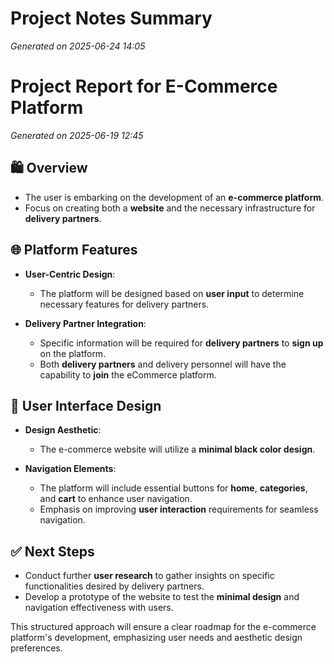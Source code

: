 # Project Notes Summary

*Generated on 2025-06-24 14:05*

# Project Report for E-Commerce Platform

*Generated on 2025-06-19 12:45*

## 🛍️ **Overview**
- The user is embarking on the development of an **e-commerce platform**.
- Focus on creating both a **website** and the necessary infrastructure for **delivery partners**.

## 🌐 **Platform Features**
- **User-Centric Design**:
  - The platform will be designed based on **user input** to determine necessary features for delivery partners.
  
- **Delivery Partner Integration**:
  - Specific information will be required for **delivery partners** to **sign up** on the platform.
  - Both **delivery partners** and delivery personnel will have the capability to **join** the eCommerce platform.

## 🎨 **User Interface Design**
- **Design Aesthetic**:
  - The e-commerce website will utilize a **minimal black color design**.
  
- **Navigation Elements**:
  - The platform will include essential buttons for **home**, **categories**, and **cart** to enhance user navigation.
  - Emphasis on improving **user interaction** requirements for seamless navigation. 

## ✅ **Next Steps**
- Conduct further **user research** to gather insights on specific functionalities desired by delivery partners.
- Develop a prototype of the website to test the **minimal design** and navigation effectiveness with users.

This structured approach will ensure a clear roadmap for the e-commerce platform's development, emphasizing user needs and aesthetic design preferences.